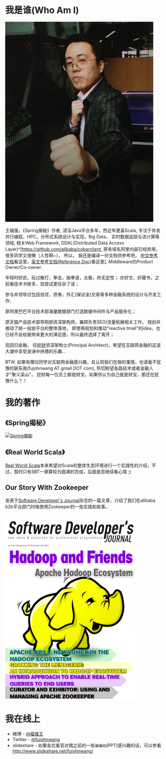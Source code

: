 # 我是谁(Who Am I)

<img src="images/profile.png" alt="WangFuqiang's portrait"/>

王福强，《Spring揭秘》作者, 浸淫Java平台多年，然近年更喜Scala,
专注于并发并行编程，HPC，分布式系统设计与实现，Big Data， 实时数据追踪与流计算等领域,
相关Web Framework, DDAL(Distributed Data Access Layer)^[<https://github.com/alibaba/cobarclient>, 原有域名阿里内部已经弃用，很多同学又很懒（人性啊~）， 所以， 我还是编译一份文档供参考吧， [中文参考文档](/shortcuts/cobarclient/zh/index.html)看这里，[英文参考文档(Reference Doc)](/shortcuts/cobarclient/en/index.html)看这里], Middleware的Product Owner/Co-owner.

年轻时好武，玩过散打，拳击，跆拳道，太极，终无定性；
亦好文，好藏书，之前看技术书居多，现尝试更往杂了读；

参与并领导过包括信贷，债券，外汇(保证金)交易等多种金融系统的设计与开发工作;

原阿里巴巴平台技术部海量数据部门打造数据中间件与产品服务化；

原天猫产品技术部导购部资深架构师，兼顾负责SEO/流量拓展相关工作， 规划并推动了统一投放平台的整体落地，
即使再规划和推动"reactive tmall"的idea，也已经不会给我带来更大的满足感，所以最终选择了离开；

现回归金融， 任[挖财](http://www.wacai.com)资深架构士(Principal Architect)，希望在互联网金融的这波大潮中享受波涛中拼搏的乐趣...

BTW. 如果有哪位同学对互联网金融感兴趣，且认同我们在做的事情，也请毫不犹豫的联系我(fujohnwang AT gmail DOT com), 热切盼望各路技术或者金融人才"聚义梁山"， 挖财每一位员工都是财宝，如果你认为自己就是财宝，那还在犹豫什么？！



# 我的著作

## 《Spring揭秘》
<a href="http://product.china-pub.com/195969"><img alt="Spring揭秘" src="http://images.china-pub.com/ebook195001-200000/195969/zcover.jpg?2013-3-2%2022:00:02"/></a>

## 《Real World Scala》
<a href="https://github.com/fujohnwang/real_world_scala">Real World Scala</a>本来希望对Scala的整体生态环境进行一个实践性的介绍，不过，暂时只有SBT一章算较为圆满的完成，后面是否继续看心情 ;)

## Our Story With Zookeeper
发表于[Software Developer's Journal](http://sdjournal.org/)杂志的一篇文章，介绍了我们在alibaba b2b平台部门时候使用Zookeeper的一些实践和故事。

<img src="images/sdj.png"/>

# 我在线上

* 微博 - [@福强王](http://www.weibo.com/fujohnwang)
* Twitter - [@fujohnwang](https://twitter.com/fujohnwang)
* slideshare - 如果各位看官对偶之前的一些`骗骗他`(PPT)感兴趣的话，可以参看<http://www.slideshare.net/fujohnwang/>
